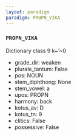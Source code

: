 ```yaml
---
layout: paradigm
paradigm: PROPN_VIKA
---
```

### ` PROPN_VIKA `

Dictionary class 9 k~’~0
* grade_dir: weaken
* plurale_tantum: False
* pos: NOUN
* stem_diphthong: None
* stem_vowel: a
* upos: PROPN
* harmony: back
* kotus_av: D
* kotus_tn: 9
* clitics: False
* possessive: False
